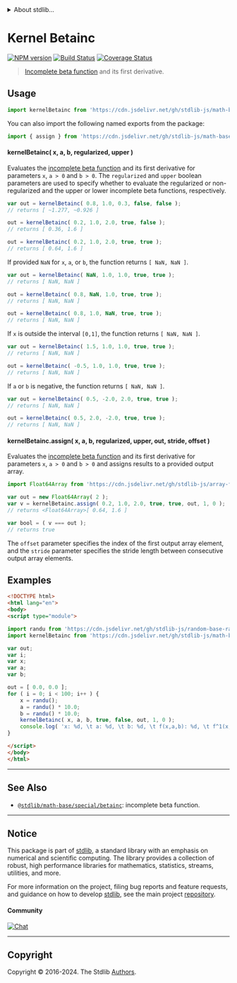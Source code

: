 <!--

@license Apache-2.0

Copyright (c) 2018 The Stdlib Authors.

Licensed under the Apache License, Version 2.0 (the "License");
you may not use this file except in compliance with the License.
You may obtain a copy of the License at

   http://www.apache.org/licenses/LICENSE-2.0

Unless required by applicable law or agreed to in writing, software
distributed under the License is distributed on an "AS IS" BASIS,
WITHOUT WARRANTIES OR CONDITIONS OF ANY KIND, either express or implied.
See the License for the specific language governing permissions and
limitations under the License.

-->


<details>
  <summary>
    About stdlib...
  </summary>
  <p>We believe in a future in which the web is a preferred environment for numerical computation. To help realize this future, we've built stdlib. stdlib is a standard library, with an emphasis on numerical and scientific computation, written in JavaScript (and C) for execution in browsers and in Node.js.</p>
  <p>The library is fully decomposable, being architected in such a way that you can swap out and mix and match APIs and functionality to cater to your exact preferences and use cases.</p>
  <p>When you use stdlib, you can be absolutely certain that you are using the most thorough, rigorous, well-written, studied, documented, tested, measured, and high-quality code out there.</p>
  <p>To join us in bringing numerical computing to the web, get started by checking us out on <a href="https://github.com/stdlib-js/stdlib">GitHub</a>, and please consider <a href="https://opencollective.com/stdlib">financially supporting stdlib</a>. We greatly appreciate your continued support!</p>
</details>

# Kernel Betainc

[![NPM version][npm-image]][npm-url] [![Build Status][test-image]][test-url] [![Coverage Status][coverage-image]][coverage-url] <!-- [![dependencies][dependencies-image]][dependencies-url] -->

> [Incomplete beta function][incomplete-beta-function] and its first derivative.

<section class="intro">

</section>

<!-- /.intro -->



<section class="usage">

## Usage

```javascript
import kernelBetainc from 'https://cdn.jsdelivr.net/gh/stdlib-js/math-base-special-kernel-betainc@esm/index.mjs';
```

You can also import the following named exports from the package:

```javascript
import { assign } from 'https://cdn.jsdelivr.net/gh/stdlib-js/math-base-special-kernel-betainc@esm/index.mjs';
```

#### kernelBetainc( x, a, b, regularized, upper )

Evaluates the [incomplete beta function][incomplete-beta-function] and its first derivative for parameters `x`, `a > 0` and `b > 0`. The `regularized` and `upper` boolean parameters are used to specify whether to evaluate the regularized or non-regularized and the upper or lower incomplete beta functions, respectively.

```javascript
var out = kernelBetainc( 0.8, 1.0, 0.3, false, false );
// returns [ ~1.277, ~0.926 ]

out = kernelBetainc( 0.2, 1.0, 2.0, true, false );
// returns [ 0.36, 1.6 ]

out = kernelBetainc( 0.2, 1.0, 2.0, true, true );
// returns [ 0.64, 1.6 ]
```

If provided `NaN` for `x`, `a`, or `b`, the function returns `[ NaN, NaN ]`.

```javascript
var out = kernelBetainc( NaN, 1.0, 1.0, true, true );
// returns [ NaN, NaN ]

out = kernelBetainc( 0.8, NaN, 1.0, true, true );
// returns [ NaN, NaN ]

out = kernelBetainc( 0.8, 1.0, NaN, true, true );
// returns [ NaN, NaN ]
```

If `x` is outside the interval `[0,1]`, the function returns `[ NaN, NaN ]`.

```javascript
var out = kernelBetainc( 1.5, 1.0, 1.0, true, true );
// returns [ NaN, NaN ]

out = kernelBetainc( -0.5, 1.0, 1.0, true, true );
// returns [ NaN, NaN ]
```

If `a` or `b` is negative, the function returns `[ NaN, NaN ]`.

```javascript
var out = kernelBetainc( 0.5, -2.0, 2.0, true, true );
// returns [ NaN, NaN ]

out = kernelBetainc( 0.5, 2.0, -2.0, true, true );
// returns [ NaN, NaN ]
```

#### kernelBetainc.assign( x, a, b, regularized, upper, out, stride, offset )

Evaluates the [incomplete beta function][incomplete-beta-function] and its first derivative for parameters `x`, `a > 0` and `b > 0` and assigns results to a provided output array.

```javascript
import Float64Array from 'https://cdn.jsdelivr.net/gh/stdlib-js/array-float64@esm/index.mjs';

var out = new Float64Array( 2 );
var v = kernelBetainc.assign( 0.2, 1.0, 2.0, true, true, out, 1, 0 );
// returns <Float64Array>[ 0.64, 1.6 ]

var bool = ( v === out );
// returns true
```

The `offset` parameter specifies the index of the first output array element, and the `stride` parameter specifies the stride length between consecutive output array elements.

</section>

<!-- /.usage -->

<section class="examples">

## Examples

<!-- eslint no-undef: "error" -->

```html
<!DOCTYPE html>
<html lang="en">
<body>
<script type="module">

import randu from 'https://cdn.jsdelivr.net/gh/stdlib-js/random-base-randu@esm/index.mjs';
import kernelBetainc from 'https://cdn.jsdelivr.net/gh/stdlib-js/math-base-special-kernel-betainc@esm/index.mjs';

var out;
var i;
var x;
var a;
var b;

out = [ 0.0, 0.0 ];
for ( i = 0; i < 100; i++ ) {
    x = randu();
    a = randu() * 10.0;
    b = randu() * 10.0;
    kernelBetainc( x, a, b, true, false, out, 1, 0 );
    console.log( 'x: %d, \t a: %d, \t b: %d, \t f(x,a,b): %d, \t f^1(x,a,b): %d', x.toFixed( 4 ), a.toFixed( 4 ), b.toFixed( 4 ), out[ 0 ].toFixed( 4 ), out[ 1 ].toFixed( 4 ) );
}

</script>
</body>
</html>
```

</section>

<!-- /.examples -->

<!-- Section for related `stdlib` packages. Do not manually edit this section, as it is automatically populated. -->

<section class="related">

* * *

## See Also

-   <span class="package-name">[`@stdlib/math-base/special/betainc`][@stdlib/math/base/special/betainc]</span><span class="delimiter">: </span><span class="description">incomplete beta function.</span>

</section>

<!-- /.related -->

<!-- Section for all links. Make sure to keep an empty line after the `section` element and another before the `/section` close. -->


<section class="main-repo" >

* * *

## Notice

This package is part of [stdlib][stdlib], a standard library with an emphasis on numerical and scientific computing. The library provides a collection of robust, high performance libraries for mathematics, statistics, streams, utilities, and more.

For more information on the project, filing bug reports and feature requests, and guidance on how to develop [stdlib][stdlib], see the main project [repository][stdlib].

#### Community

[![Chat][chat-image]][chat-url]

---

## Copyright

Copyright &copy; 2016-2024. The Stdlib [Authors][stdlib-authors].

</section>

<!-- /.stdlib -->

<!-- Section for all links. Make sure to keep an empty line after the `section` element and another before the `/section` close. -->

<section class="links">

[npm-image]: http://img.shields.io/npm/v/@stdlib/math-base-special-kernel-betainc.svg
[npm-url]: https://npmjs.org/package/@stdlib/math-base-special-kernel-betainc

[test-image]: https://github.com/stdlib-js/math-base-special-kernel-betainc/actions/workflows/test.yml/badge.svg?branch=v0.2.1
[test-url]: https://github.com/stdlib-js/math-base-special-kernel-betainc/actions/workflows/test.yml?query=branch:v0.2.1

[coverage-image]: https://img.shields.io/codecov/c/github/stdlib-js/math-base-special-kernel-betainc/main.svg
[coverage-url]: https://codecov.io/github/stdlib-js/math-base-special-kernel-betainc?branch=main

<!--

[dependencies-image]: https://img.shields.io/david/stdlib-js/math-base-special-kernel-betainc.svg
[dependencies-url]: https://david-dm.org/stdlib-js/math-base-special-kernel-betainc/main

-->

[chat-image]: https://img.shields.io/gitter/room/stdlib-js/stdlib.svg
[chat-url]: https://app.gitter.im/#/room/#stdlib-js_stdlib:gitter.im

[stdlib]: https://github.com/stdlib-js/stdlib

[stdlib-authors]: https://github.com/stdlib-js/stdlib/graphs/contributors

[umd]: https://github.com/umdjs/umd
[es-module]: https://developer.mozilla.org/en-US/docs/Web/JavaScript/Guide/Modules

[deno-url]: https://github.com/stdlib-js/math-base-special-kernel-betainc/tree/deno
[deno-readme]: https://github.com/stdlib-js/math-base-special-kernel-betainc/blob/deno/README.md
[umd-url]: https://github.com/stdlib-js/math-base-special-kernel-betainc/tree/umd
[umd-readme]: https://github.com/stdlib-js/math-base-special-kernel-betainc/blob/umd/README.md
[esm-url]: https://github.com/stdlib-js/math-base-special-kernel-betainc/tree/esm
[esm-readme]: https://github.com/stdlib-js/math-base-special-kernel-betainc/blob/esm/README.md
[branches-url]: https://github.com/stdlib-js/math-base-special-kernel-betainc/blob/main/branches.md

[incomplete-beta-function]: https://en.wikipedia.org/wiki/Incomplete_beta_function

<!-- <related-links> -->

[@stdlib/math/base/special/betainc]: https://github.com/stdlib-js/math-base-special-betainc/tree/esm

<!-- </related-links> -->

</section>

<!-- /.links -->
